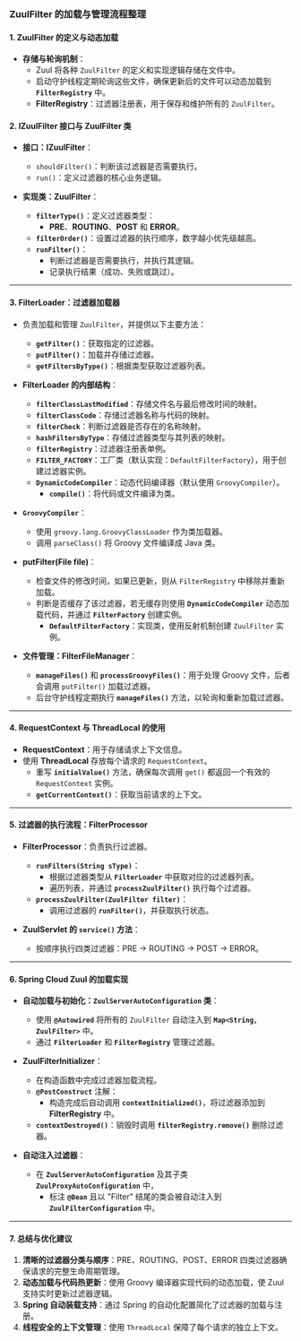 ### ZuulFilter 的加载与管理流程整理

#### 1. **ZuulFilter 的定义与动态加载**
- **存储与轮询机制**：
    - Zuul 将各种 `ZuulFilter` 的定义和实现逻辑存储在文件中。
    - 启动守护线程定期轮询这些文件，确保更新后的文件可以动态加载到 **`FilterRegistry`** 中。
    - **FilterRegistry**：过滤器注册表，用于保存和维护所有的 `ZuulFilter`。

#### 2. **IZuulFilter 接口与 ZuulFilter 类**
- **接口：IZuulFilter**：
    - `shouldFilter()`：判断该过滤器是否需要执行。
    - `run()`：定义过滤器的核心业务逻辑。

- **实现类：ZuulFilter**：
    - **`filterType()`**：定义过滤器类型：
        - **PRE**、**ROUTING**、**POST** 和 **ERROR**。
    - **`filterOrder()`**：设置过滤器的执行顺序，数字越小优先级越高。
    - **`runFilter()`**：
        - 判断过滤器是否需要执行，并执行其逻辑。
        - 记录执行结果（成功、失败或跳过）。

---

#### 3. **FilterLoader：过滤器加载器**
- 负责加载和管理 `ZuulFilter`，并提供以下主要方法：
    - **`getFilter()`**：获取指定的过滤器。
    - **`putFilter()`**：加载并存储过滤器。
    - **`getFiltersByType()`**：根据类型获取过滤器列表。

- **FilterLoader 的内部结构**：
    - **`filterClassLastModified`**：存储文件名与最后修改时间的映射。
    - **`filterClassCode`**：存储过滤器名称与代码的映射。
    - **`filterCheck`**：判断过滤器是否存在的名称映射。
    - **`hashFiltersByType`**：存储过滤器类型与其列表的映射。
    - **`filterRegistry`**：过滤器注册表单例。
    - **`FILTER_FACTORY`**：工厂类（默认实现：`DefaultFilterFactory`），用于创建过滤器实例。
    - **`DynamicCodeCompiler`**：动态代码编译器（默认使用 `GroovyCompiler`）。
        - **`compile()`**：将代码或文件编译为类。

- **`GroovyCompiler`**：
    - 使用 `groovy.lang.GroovyClassLoader` 作为类加载器。
    - 调用 `parseClass()` 将 Groovy 文件编译成 Java 类。

- **putFilter(File file)**：
    - 检查文件的修改时间，如果已更新，则从 `FilterRegistry` 中移除并重新加载。
    - 判断是否缓存了该过滤器，若无缓存则使用 **`DynamicCodeCompiler`** 动态加载代码，并通过 **`FilterFactory`** 创建实例。
        - **`DefaultFilterFactory`**：实现类，使用反射机制创建 `ZuulFilter` 实例。

- **文件管理：FilterFileManager**：
    - **`manageFiles()`** 和 **`processGroovyFiles()`**：用于处理 Groovy 文件，后者会调用 `putFilter()` 加载过滤器。
    - 后台守护线程定期执行 **`manageFiles()`** 方法，以轮询和重新加载过滤器。

---

#### 4. **RequestContext 与 ThreadLocal 的使用**
- **RequestContext**：用于存储请求上下文信息。
- 使用 **ThreadLocal** 存放每个请求的 `RequestContext`。
    - 重写 **`initialValue()`** 方法，确保每次调用 `get()` 都返回一个有效的 `RequestContext` 实例。
    - **`getCurrentContext()`**：获取当前请求的上下文。

---

#### 5. **过滤器的执行流程：FilterProcessor**
- **FilterProcessor**：负责执行过滤器。
    - **`runFilters(String sType)`**：
        - 根据过滤器类型从 **`FilterLoader`** 中获取对应的过滤器列表。
        - 遍历列表，并通过 **`processZuulFilter()`** 执行每个过滤器。
    - **`processZuulFilter(ZuulFilter filter)`**：
        - 调用过滤器的 **`runFilter()`**，并获取执行状态。

- **ZuulServlet 的 `service()` 方法**：
    - 按顺序执行四类过滤器：PRE → ROUTING → POST → ERROR。

---

#### 6. **Spring Cloud Zuul 的加载实现**
- **自动加载与初始化：`ZuulServerAutoConfiguration` 类**：
    - 使用 **`@Autowired`** 将所有的 `ZuulFilter` 自动注入到 **`Map<String, ZuulFilter>`** 中。
    - 通过 **`FilterLoader`** 和 **`FilterRegistry`** 管理过滤器。

- **ZuulFilterInitializer**：
    - 在构造函数中完成过滤器加载流程。
    - **`@PostConstruct`** 注解：
        - 构造完成后自动调用 **`contextInitialized()`**，将过滤器添加到 **FilterRegistry** 中。
    - **`contextDestroyed()`**：销毁时调用 **`filterRegistry.remove()`** 删除过滤器。

- **自动注入过滤器**：
    - 在 **`ZuulServerAutoConfiguration`** 及其子类 **`ZuulProxyAutoConfiguration`** 中，
        - 标注 **`@Bean`** 且以 "Filter" 结尾的类会被自动注入到 **`ZuulFilterConfiguration`** 中。

---

#### 7. **总结与优化建议**
1. **清晰的过滤器分类与顺序**：PRE、ROUTING、POST、ERROR 四类过滤器确保请求的完整生命周期管理。
2. **动态加载与代码热更新**：使用 Groovy 编译器实现代码的动态加载，使 Zuul 支持实时更新过滤器逻辑。
3. **Spring 自动装载支持**：通过 Spring 的自动化配置简化了过滤器的加载与注册。
4. **线程安全的上下文管理**：使用 `ThreadLocal` 保障了每个请求的独立上下文。

